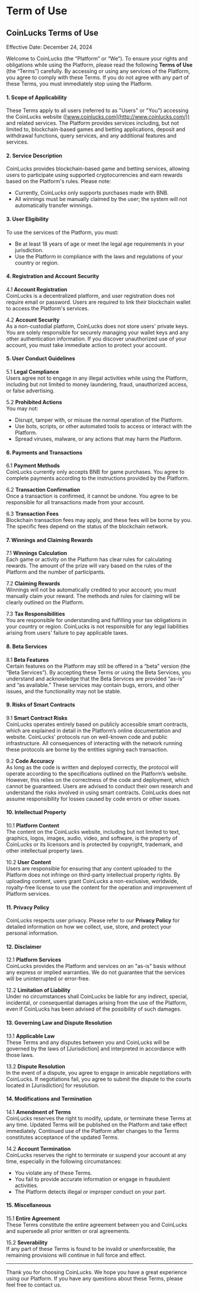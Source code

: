 # Term of Use

## CoinLucks Terms of Use

Effective Date: December 24, 2024

Welcome to CoinLucks (the “Platform” or “We”). To ensure your rights and obligations while using the Platform, please read the following **Terms of Use** (the “Terms”) carefully. By accessing or using any services of the Platform, you agree to comply with these Terms. If you do not agree with any part of these Terms, you must immediately stop using the Platform.

#### 1. Scope of Applicability

These Terms apply to all users (referred to as "Users" or "You") accessing the CoinLucks website ([www.coinlucks.com](http://www.coinlucks.com/)) and related services. The Platform provides services including, but not limited to, blockchain-based games and betting applications, deposit and withdrawal functions, query services, and any additional features and services.

#### 2. Service Description

CoinLucks provides blockchain-based game and betting services, allowing users to participate using supported cryptocurrencies and earn rewards based on the Platform's rules. Please note:

* Currently, CoinLucks only supports purchases made with BNB.
* All winnings must be manually claimed by the user; the system will not automatically transfer winnings.

#### 3. User Eligibility

To use the services of the Platform, you must:

* Be at least 18 years of age or meet the legal age requirements in your jurisdiction.
* Use the Platform in compliance with the laws and regulations of your country or region.

#### 4. Registration and Account Security

4.1 **Account Registration**\
CoinLucks is a decentralized platform, and user registration does not require email or password. Users are required to link their blockchain wallet to access the Platform's services.

4.2 **Account Security**\
As a non-custodial platform, CoinLucks does not store users' private keys. You are solely responsible for securely managing your wallet keys and any other authentication information. If you discover unauthorized use of your account, you must take immediate action to protect your account.

#### 5. User Conduct Guidelines

5.1 **Legal Compliance**\
Users agree not to engage in any illegal activities while using the Platform, including but not limited to money laundering, fraud, unauthorized access, or false advertising.

5.2 **Prohibited Actions**\
You may not:

* Disrupt, tamper with, or misuse the normal operation of the Platform.
* Use bots, scripts, or other automated tools to access or interact with the Platform.
* Spread viruses, malware, or any actions that may harm the Platform.

#### 6. Payments and Transactions

6.1 **Payment Methods**\
CoinLucks currently only accepts BNB for game purchases. You agree to complete payments according to the instructions provided by the Platform.

6.2 **Transaction Confirmation**\
Once a transaction is confirmed, it cannot be undone. You agree to be responsible for all transactions made from your account.

6.3 **Transaction Fees**\
Blockchain transaction fees may apply, and these fees will be borne by you. The specific fees depend on the status of the blockchain network.

#### 7. Winnings and Claiming Rewards

7.1 **Winnings Calculation**\
Each game or activity on the Platform has clear rules for calculating rewards. The amount of the prize will vary based on the rules of the Platform and the number of participants.

7.2 **Claiming Rewards**\
Winnings will not be automatically credited to your account; you must manually claim your reward. The methods and rules for claiming will be clearly outlined on the Platform.

7.3 **Tax Responsibilities**\
You are responsible for understanding and fulfilling your tax obligations in your country or region. CoinLucks is not responsible for any legal liabilities arising from users' failure to pay applicable taxes.

#### 8. Beta Services

8.1 **Beta Features**\
Certain features on the Platform may still be offered in a “beta” version (the “Beta Services”). By accepting these Terms or using the Beta Services, you understand and acknowledge that the Beta Services are provided “as-is” and “as available.” These services may contain bugs, errors, and other issues, and the functionality may not be stable.

#### 9. Risks of Smart Contracts

9.1 **Smart Contract Risks**\
CoinLucks operates entirely based on publicly accessible smart contracts, which are explained in detail in the Platform’s online documentation and website. CoinLucks' protocols run on well-known code and public infrastructure. All consequences of interacting with the network running these protocols are borne by the entities signing each transaction.

9.2 **Code Accuracy**\
As long as the code is written and deployed correctly, the protocol will operate according to the specifications outlined on the Platform’s website. However, this relies on the correctness of the code and deployment, which cannot be guaranteed. Users are advised to conduct their own research and understand the risks involved in using smart contracts. CoinLucks does not assume responsibility for losses caused by code errors or other issues.

#### 10. Intellectual Property

10.1 **Platform Content**\
The content on the CoinLucks website, including but not limited to text, graphics, logos, images, audio, video, and software, is the property of CoinLucks or its licensors and is protected by copyright, trademark, and other intellectual property laws.

10.2 **User Content**\
Users are responsible for ensuring that any content uploaded to the Platform does not infringe on third-party intellectual property rights. By uploading content, users grant CoinLucks a non-exclusive, worldwide, royalty-free license to use the content for the operation and improvement of Platform services.

#### 11. Privacy Policy

CoinLucks respects user privacy. Please refer to our **Privacy Policy** for detailed information on how we collect, use, store, and protect your personal information.

#### 12. Disclaimer

12.1 **Platform Services**\
CoinLucks provides the Platform and services on an "as-is" basis without any express or implied warranties. We do not guarantee that the services will be uninterrupted or error-free.

12.2 **Limitation of Liability**\
Under no circumstances shall CoinLucks be liable for any indirect, special, incidental, or consequential damages arising from the use of the Platform, even if CoinLucks has been advised of the possibility of such damages.

#### 13. Governing Law and Dispute Resolution

13.1 **Applicable Law**\
These Terms and any disputes between you and CoinLucks will be governed by the laws of \[Jurisdiction] and interpreted in accordance with those laws.

13.2 **Dispute Resolution**\
In the event of a dispute, you agree to engage in amicable negotiations with CoinLucks. If negotiations fail, you agree to submit the dispute to the courts located in \[Jurisdiction] for resolution.

#### 14. Modifications and Termination

14.1 **Amendment of Terms**\
CoinLucks reserves the right to modify, update, or terminate these Terms at any time. Updated Terms will be published on the Platform and take effect immediately. Continued use of the Platform after changes to the Terms constitutes acceptance of the updated Terms.

14.2 **Account Termination**\
CoinLucks reserves the right to terminate or suspend your account at any time, especially in the following circumstances:

* You violate any of these Terms.
* You fail to provide accurate information or engage in fraudulent activities.
* The Platform detects illegal or improper conduct on your part.

#### 15. Miscellaneous

15.1 **Entire Agreement**\
These Terms constitute the entire agreement between you and CoinLucks and supersede all prior written or oral agreements.

15.2 **Severability**\
If any part of these Terms is found to be invalid or unenforceable, the remaining provisions will continue in full force and effect.

***

Thank you for choosing CoinLucks. We hope you have a great experience using our Platform. If you have any questions about these Terms, please feel free to contact us.
